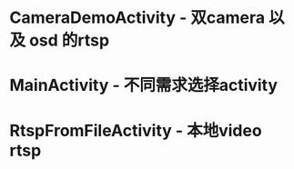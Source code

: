# CameraDemoActivity  -  双camera 以及 osd 的rtsp
# MainActivity  -  不同需求选择activity
# RtspFromFileActivity  -  本地video rtsp
